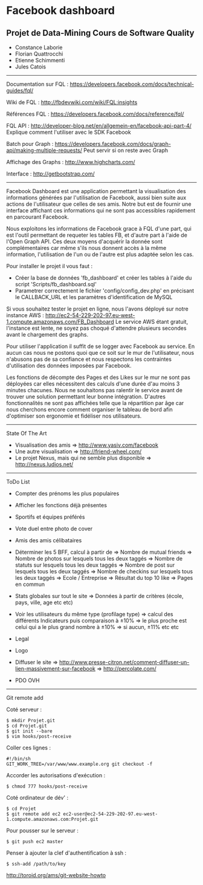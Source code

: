 Facebook dashboard
===========

Projet de Data-Mining 
Cours de Software Quality
------

* Constance Laborie
* Florian Quattrocchi
* Etienne Schimmenti
* Jules Catois


------
Documentation sur FQL : https://developers.facebook.com/docs/technical-guides/fql/

Wiki de FQL : http://fbdevwiki.com/wiki/FQL:insights

Références FQL : https://developers.facebook.com/docs/reference/fql/

FQL API : http://developer-blog.net/en/allgemein-en/facebook-api-part-4/ Explique comment l'utiliser avec le SDK Facebook

Batch pour Graph : https://developers.facebook.com/docs/graph-api/making-multiple-requests/ Peut servir si on reste avec Graph

Affichage des Graphs : http://www.highcharts.com/

Interface : http://getbootstrap.com/

------
Facebook Dashboard est une application permettant la visualisation des informations générées par l'utilisation de Facebook, aussi bien suite aux actions de l'utilisateur que celles de ses amis.
Notre but est de fournir une interface affichant ces informations qui ne sont pas accessibles rapidement en parcourant Facebook.

Nous exploitons les informations de Facebook grace à FQL d'une part, qui est l'outil permettant de requeter les tables FB, et d'autre part à l'aide de l'Open Graph API.
Ces deux moyens d'acquérir la donnée sont complémentaires car même s'ils nous donnent accès à la même information, l'utilisation de l'un ou de l'autre est plus adaptée selon les cas.



Pour installer le projet il vous faut :
- Créer la base de données 'fb_dashboard' et créer les tables à l'aide du script 'Scripts/fb_dashboard.sql'
- Parametrer correctement le fichier 'config/config_dev.php' en précisant le CALLBACK_URL et les paramètres d'identification de MySQL

Si vous souhaitez tester le projet en ligne, nous l'avons déployé sur notre instance AWS : http://ec2-54-229-202-97.eu-west-1.compute.amazonaws.com/FB_Dashboard
Le service AWS étant gratuit, l'instance est lente, ne soyez pas choqué d'attendre plusieurs secondes avant le chargement des graphs.

Pour utiliser l'application il suffit de se logger avec Facebook au service.
En aucun cas nous ne postons quoi que ce soit sur le mur de l'utilisateur, nous n'abusons pas de sa confiance et nous respectons les contraintes d'utilisation des données imposées par Facebook.


Les fonctions de décompte des Pages et des Likes sur le mur ne sont pas déployées car elles nécessitent des calculs d'une durée d'au moins 3 minutes chacunes. Nous ne souhaitons pas ralentir le service avant de trouver une solution permettant leur bonne intégration.
D'autres fonctionnalités ne sont pas affichées telle que la répartition par âge car nous cherchons encore comment organiser le tableau de bord afin d'optimiser son ergonomie et fidéliser nos utilisateurs.

------
State Of The Art 

- Visualisation des amis => http://www.yasiv.com/facebook
- Une autre visualisation => http://friend-wheel.com/
- Le projet Nexus, mais qui ne semble plus disponible => http://nexus.ludios.net/

------
ToDo List

- Compter des prénoms les plus populaires

- Afficher les fonctions déjà présentes
- Sportifs et équipes préférés
- Vote duel entre photo de cover
- Amis des amis célibataires

- Déterminer les 5 BFF, calcul à partir de 
        => Nombre de mutual friends
        => Nombre de photos sur lesquels tous les deux taggés
        => Nombre de statuts sur lesquels tous les deux taggés
        => Nombre de post sur lesquels tous les deux taggés
        => Nombre de checkins sur lesquels tous les deux taggés
        => Ecole / Entreprise
        => Résultat du top 10 like
        => Pages en commun

- Stats globales sur tout le site
	=> Données à partir de critères (école, pays, ville, age etc etc)
- Voir les utilisateurs du même type (profilage type)
    => calcul des différents Indicateurs puis comparaison à ±10%
    => le plus proche est celui qui a le plus grand nombre à ±10%
    => si aucun, ±11% etc etc

- Legal
- Logo

- Diffuser le site 
	=> http://www.presse-citron.net/comment-diffuser-un-lien-massivement-sur-facebook
	=> http://percolate.com/
- PDO OVH


------
Git remote add 

Coté serveur : 

    $ mkdir Projet.git
    $ cd Projet.git
    $ git init --bare
    $ vim hooks/post-receive

Coller ces lignes :

    #!/bin/sh
    GIT_WORK_TREE=/var/www/www.example.org git checkout -f

Accorder les autorisations d'exécution :

    $ chmod 777 hooks/post-receive


Coté ordinateur de dév' : 

    $ cd Projet
    $ git remote add ec2 ec2-user@ec2-54-229-202-97.eu-west-1.compute.amazonaws.com:Projet.git

Pour pousser sur le serveur :

    $ git push ec2 master

Penser à ajouter la clef d'authentification à ssh :

    $ ssh-add /path/to/key

http://toroid.org/ams/git-website-howto